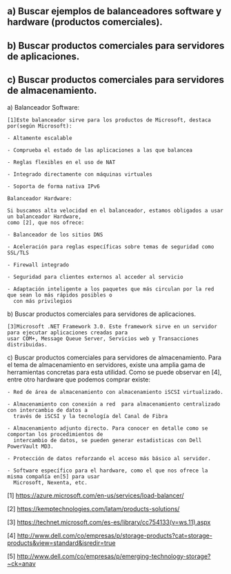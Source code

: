 ## a)  Buscar ejemplos de balanceadores software y hardware (productos comerciales).
## b)  Buscar productos comerciales para servidores de aplicaciones.
## c)  Buscar productos comerciales para servidores de almacenamiento. 

a)  Balanceador Software:

    [1]Este balanceador sirve para los productos de Microsoft, destaca por(según Microsoft):
    
    - Altamente escalable
    
    - Comprueba el estado de las aplicaciones a las que balancea
    
    - Reglas flexibles en el uso de NAT
    
    - Integrado directamente con máquinas virtuales
    
    - Soporta de forma nativa IPv6
    
    Balanceador Hardware:
    
    Si buscamos alta velocidad en el balanceador, estamos obligados a usar un balanceador Hardware, 
    como [2], que nos ofrece:
    
    - Balanceador de los sitios DNS
    
    - Aceleración para reglas específicas sobre temas de seguridad como SSL/TLS
    
    - Firewall integrado
    
    - Seguridad para clientes externos al acceder al servicio
    
    - Adaptación inteligente a los paquetes que más circulan por la red que sean lo más rápidos posibles o 
      con más privilegios
      
      
b)  Buscar productos comerciales para servidores de aplicaciones.

    [3]Microsoft .NET Framework 3.0. Este framework sirve en un servidor para ejecutar aplicaciones creadas para 
    usar COM+, Message Queue Server, Servicios web y Transacciones distribuidas.
    
c)  Buscar productos comerciales para servidores de almacenamiento. 
    Para el tema de almacenamiento en servidores, existe una amplia gama de herramientas concretas
    para esta utilidad.
    Como se puede observar en [4], entre otro hardware que podemos comprar existe:
    
    - Red de área de almacenamiento con almacenamiento iSCSI virtualizado.
    
    - Almacenamiento con conexión a red  para almacenamiento centralizado con intercambio de datos a 
      través de iSCSI y la tecnología del Canal de Fibra
    
    - Almacenamiento adjunto directo. Para conocer en detalle como se comportan los procedimientos de 
      intercambio de datos, se pueden generar estadisticas con Dell PowerVault MD3.
    
    - Protección de datos reforzando el acceso más básico al servidor.
    
    - Software específico para el hardware, como el que nos ofrece la misma compañía en[5] para usar 
      Microsoft, Nexenta, etc.
    
    
[1] https://azure.microsoft.com/en-us/services/load-balancer/

[2] https://kemptechnologies.com/latam/products-solutions/

[3] https://technet.microsoft.com/es-es/library/cc754133(v=ws.11).aspx

[4] http://www.dell.com/co/empresas/p/storage-products?cat=storage-products&view=standard&isredir=true

[5] http://www.dell.com/co/empresas/p/emerging-technology-storage?~ck=anav
